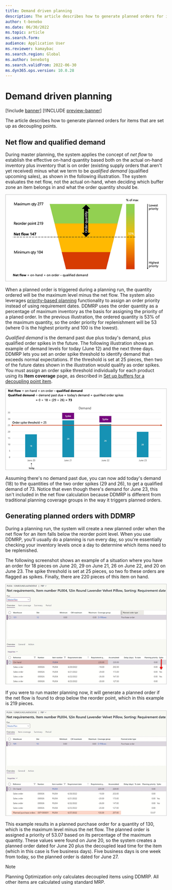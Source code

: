 ```yaml
---
title: Demand driven planning
description: The article describes how to generate planned orders for items that are set up as decoupling points.
author: t-benebo
ms.date: 06/30/2022
ms.topic: article
ms.search.form:
audience: Application User
ms.reviewer: kamaybac
ms.search.region: Global
ms.author: benebotg
ms.search.validFrom: 2022-06-30
ms.dyn365.ops.version: 10.0.28
---
```


# Demand driven planning

[!include [banner](../../includes/banner.md)]
[!INCLUDE [preview-banner](../../includes/preview-banner.md)]

The article describes how to generate planned orders for items that are set up as decoupling points.

## Net flow and qualified demand

During master planning, the system applies the concept of *net flow* to establish the effective on-hand quantity based both on the actual on-hand inventory plus inventory that is on order (existing supply orders that aren't yet received) minus what we term to be *qualified demand* (qualified upcoming sales), as shown in the following illustration. The system evaluates the net flow, not the actual on-hand, when deciding which buffer zone an item belongs in and what the order quantity should be.

![Example net flow calculation chart.](media/ddmrp-net-flow-example.png "Example net flow calculation chart")

When a planned order is triggered during a planning run, the quantity ordered will be the maximum level minus the net flow. The system also leverages [priority-based planning](priority-based-planning.md) functionality to assign an order priority instead of using requirement dates. DDMRP uses the order quantity as a percentage of maximum inventory as the basis for assigning the priority of a planed order. In the previous illustration, the ordered quantity is 53% of the maximum quantity, so the order priority for replenishment will be 53 (where 0 is the highest priority and 100 is the lowest).

*Qualified demand* is the demand past due plus today's demand, plus qualified order spikes in the future. The following illustration shows an example of demand levels for today (June 12) and the next three days. DDMRP lets you set an order spike threshold to identify demand that exceeds normal expectations. If the threshold is set at 25 pieces, then two of the future dates shown in the illustration would qualify as order spikes. You must assign an order spike threshold individually for each product using its **Item coverage** page, as described in [Set up buffers for a decoupling point item](ddmrp-buffer-profile-and-levels.md#set-up-buffers).

![Example qualified demand calculation chart.](media/ddmrp-net-qualified-demand-example.png "Example qualified demand calculation chart")

Assuming there's no demand past due, you can now add today's demand (18) to the quantities of the two order spikes (29 and 26), to get a qualified demand of 73. Notice that even though there's demand for June 23, this isn't included in the net flow calculation because DDMRP is different from traditional planning coverage groups in the way it triggers planned orders.

## Generating planned orders with DDMRP

During a planning run, the system will create a new planned order when the net flow for an item falls below the reorder point level. When you use DDMRP, you'll usually do a planning is run every day, so you're essentially checking your inventory levels once a day to determine which items need to be replenished.

The following screenshot shows an example of a situation where you have an order for 18 pieces on June 20, 29 on June 21, 26 on June 22, and 20 on June 23. The spike threshold is set at 25 pieces, so two fo these orders are flagged as spikes. Finally, there are 220 pieces of this item on hand. 

![Planning example 1.](media/ddmrp-planning-example-1.png "Planning example 1")

If you were to run master planning now, it will generate a planned order if the net flow is found to drop below the reorder point, which in this example is 219 pieces.

![Planning example 2.](media/ddmrp-planning-example-2.png "Planning example 2")

This example results in a planned purchase order for a quantity of 130, which is the maximum level minus the net flow. The planned order is assigned a priority of 53.07 based on its percentage of the maximum quantity. These values were found on June 20, so the system creates a planned order dated for June 20 plus the decoupled lead time for the item (which in this case is five business days). Five business days is one week from today, so the planned order is dated for June 27.

> [!NOTE]
> Planning Optimization only calculates decoupled items using DDMRP. All other items are calculated using standard MRP.
